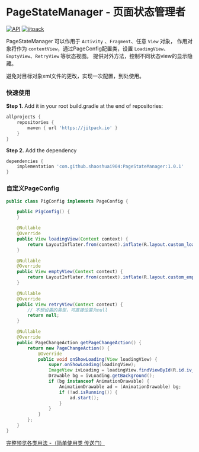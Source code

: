# PageStateManager - 页面状态管理者

[![API](https://img.shields.io/badge/API-19%2B-green.svg?style=flat)](https://android-arsenal.com/api?level=19)
[![jitpack](https://jitpack.io/v/shaoshuai904/PageStatusManager.svg)](https://jitpack.io/#shaoshuai904/PageStateManager)

PageStateManager 可以作用于 `Activity` 、`Fragment`、任意 `View` 对象，
作用对象将作为 `contentView`，通过PageConfig配置类，设置 `LoadingView`、`EmptyView`、`RetryView` 等状态视图。
提供对外方法，控制不同状态view的显示隐藏。

避免对目标对象xml文件的更改，实现一次配置，到处使用。


### 快速使用

**Step 1.** Add it in your root build.gradle at the end of repositories:

```groovy
allprojects {
	repositories {
		maven { url 'https://jitpack.io' }
	}
}
```

**Step 2.** Add the dependency

```groovy
dependencies {
	implementation 'com.github.shaoshuai904:PageStateManager:1.0.1'
}
```


###  自定义PageConfig

```java                
public class PigConfig implements PageConfig {

    public PigConfig() {
    }

    @Nullable
    @Override
    public View loadingView(Context context) {
        return LayoutInflater.from(context).inflate(R.layout.custom_loading_pig, null, false);
    }

    @Nullable
    @Override
    public View emptyView(Context context) {
        return LayoutInflater.from(context).inflate(R.layout.custom_empty_2, null, false);
    }

    @Nullable
    @Override
    public View retryView(Context context) {
        // 不想设置的类型，可直接设置为null
        return null;
    }

    @Nullable
    @Override
    public PageChangeAction getPageChangeAction() {
        return new PageChangeAction() {
            @Override
            public void onShowLoading(View loadingView) {
                super.onShowLoading(loadingView);
                ImageView ivLoading = loadingView.findViewById(R.id.iv_loading);
                Drawable bg = ivLoading.getBackground();
                if (bg instanceof AnimationDrawable) {
                    AnimationDrawable ad = (AnimationDrawable) bg;
                    if (!ad.isRunning()) {
                        ad.start();
                    }
                }
            }
        };
    }
}

```

[完整预览各类用法 -（简单使用类 传送门）](https://github.com/shaoshuai904/PageStateManager/blob/master/app/src/main/java/com/maple/demo/config/MyPageConfig.java)


